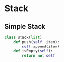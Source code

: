 # Stack

## Simple Stack

```python
class stack(list):
    def push(self, item):
        self.append(item)
    def isEmpty(self):
        return not self
```
